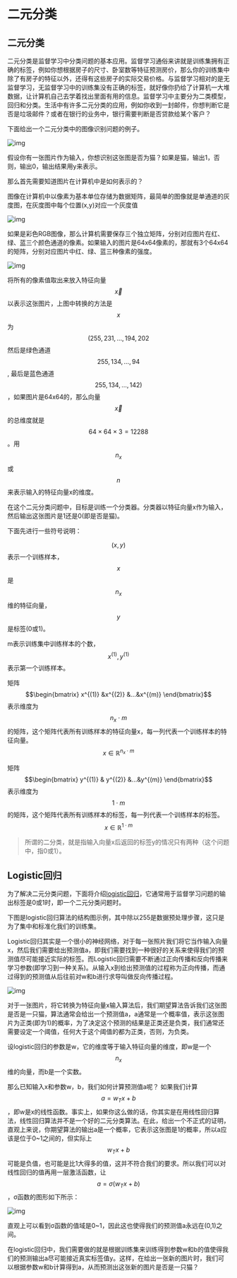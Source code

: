 # 二元分类

## **二元分类**

二元分类是监督学习中分类问题的基本应用。监督学习通俗来讲就是训练集拥有正确的标签，例如你想根据房子的尺寸、卧室数等特征预测房价，那么你的训练集中除了有房子的特征以外，还得有这些房子的实际交易价格。与监督学习相对的是无监督学习，无监督学习中的训练集没有正确的标签，就好像你扔给了计算机一大堆数据，让计算机自己去学着找出里面有用的信息。监督学习中主要分为二类模型，回归和分类。生活中有许多二元分类的应用，例如你收到一封邮件，你想判断它是否是垃圾邮件？或者在银行的业务中，银行需要判断是否贷款给某个客户？

下面给出一个二元分类中的图像识别问题的例子。

![img](https://img-blog.csdnimg.cn/20191206192732436.jpg)



假设你有一张图片作为输入，你想识别这张图是否为猫？如果是猫，输出1，否则，输出0，输出结果用y来表示。

那么首先需要知道图片在计算机中是如何表示的？

图像在计算机中以像素为基本单位存储为数据矩阵，最简单的图像就是单通道的灰度图，在灰度图中每个位置(x,y)对应一个灰度值

![img](https://img-blog.csdnimg.cn/2019120620040250.png?x-oss-process=image/watermark,type_ZmFuZ3poZW5naGVpdGk,shadow_10,text_aHR0cHM6Ly9ibG9nLmNzZG4ubmV0L3FxXzQxMzExNjA0,size_16,color_FFFFFF,t_70)

如果是彩色RGB图像，那么计算机需要保存三个独立矩阵，分别对应图片在红、绿、蓝三个颜色通道的像素。如果输入的图片是64x64像素的，那就有3个64x64的矩阵，分别对应图片中红、绿、蓝三种像素的强度。

![img](https://img-blog.csdnimg.cn/20191206195528329.png)

将所有的像素值取出来放入特征向量$$\vec x$$以表示这张图片，上图中转换的方法是$$x$$为$$(255,231,\ldots,194,202$$ 然后是绿色通道 $$255,134,\ldots,94$$, 最后是蓝色通道 $$255,134,\ldots,142)$$，如果图片是64x64的，那么向量$$\vec x$$的总维度就是$$64\times64\times3=12288$$。用$$n_x$$或$$n$$来表示输入的特征向量x的维度。

在这个二元分类问题中，目标是训练一个分类器。分类器以特征向量x作为输入，然后输出这张图片是1还是0(即是否是猫)。

下面先进行一些符号说明：

$$(x,y)$$表示一个训练样本，$$x$$是$$n_x$$维的特征向量，$$y$$是标签(0或1)。

m表示训练集中训练样本的个数，$$x^{(1)},y^{(1)}$$表示第一个训练样本。

矩阵$$\begin{bmatrix} x^{(1)} &x^{(2)} &...&x^{(m)} \end{bmatrix}$$表示维度为$$n_x\cdot m$$的矩阵，这个矩阵代表所有训练样本的特征向量x，每一列代表一个训练样本的特征向量。$$x\in\mathbb{R}^{n_x\cdot m}$$

矩阵$$\begin{bmatrix} y^{(1)} & y^{(2)} &...&y^{(m)} \end{bmatrix}$$表示维度为$$1\cdot m$$的矩阵，这个矩阵代表所有训练样本的标签，每一列代表一个训练样本的标签。$$x\in\mathbb{R}^{1\cdot m}$$

> 所谓的二分类，就是指输入向量x后返回的标签y的情况只有两种（这个问题中，指0或1）。

## **Logistic回归**

为了解决二元分类问题，下面将介绍[logistic回归](https://so.csdn.net/so/search?q=logistic回归&spm=1001.2101.3001.7020)，它通常用于监督学习问题的输出标签是0或1时，即一个二元分类问题时。

下图是logistic回归算法的结构图示例，其中除以255是数据预处理步骤，这只是为了集中和标准化我们的训练集。

Logistic回归其实是一个很小的神经网络，对于每一张照片我们将它当作输入向量x，然后我们需要给出预测值a，即我们需要找到一种很好的关系来使得我们的预测值尽可能接近实际的标签。而Logistic回归需要不断通过正向传播和反向传播来学习参数(即学习到一种关系)。从输入x到给出预测值的过程称为正向传播，而通过得到的预测值从后往前对w和b进行求导叫做反向传播过程。

![img](https://img-blog.csdnimg.cn/20191206204913380.png)

对于一张图片，将它转换为特征向量x输入算法后，我们期望算法告诉我们这张图是否是一只猫，算法通常会给出一个预测值a，a通常是一个概率值，表示这张图片为正类(即为1)的概率，为了决定这个预测的结果是正类还是负类，我们通常还需要设定一个阈值，任何大于这个阈值的都为正类，否则，为负类。

设logistic回归的参数是w，它的维度等于输入特征向量的维度，即w是一个$$n_x$$维的向量，而b是一个实数。

那么已知输入x和参数w，b，我们如何计算预测值a呢？ 如果我们计算$$a=w_Tx+b$$，即w是x的线性函数。事实上，如果你这么做的话，你其实是在用线性回归算法，线性回归算法并不是一个好的二元分类算法。在此，给出一个不正式的证明，直观上来说，你期望算法的输出a是一个概率，它表示这张图是1的概率，所以a应该是位于0~1之间的，但实际上$$w_Tx+b$$可能是负值，也可能是比1大得多的值，这并不符合我们的要求。所以我们可以对线性回归的值再用一层激活函数，让$$a=\sigma(w_Tx+b)$$，σ函数的图形如下所示：

![img](https://img-blog.csdnimg.cn/20191206210033612.jpg)

直观上可以看到σ函数的值域是0~1，因此这也使得我们的预测值a永远在(0,1)之间。

在logistic回归中，我们需要做的就是根据训练集来训练得到参数w和b的值使得我们的预测输出a尽可能接近真实标签值y。这样，在给出一张新的图片时，我们可以根据参数w和b计算得到a，从而预测出这张新的图片是否是一只猫？